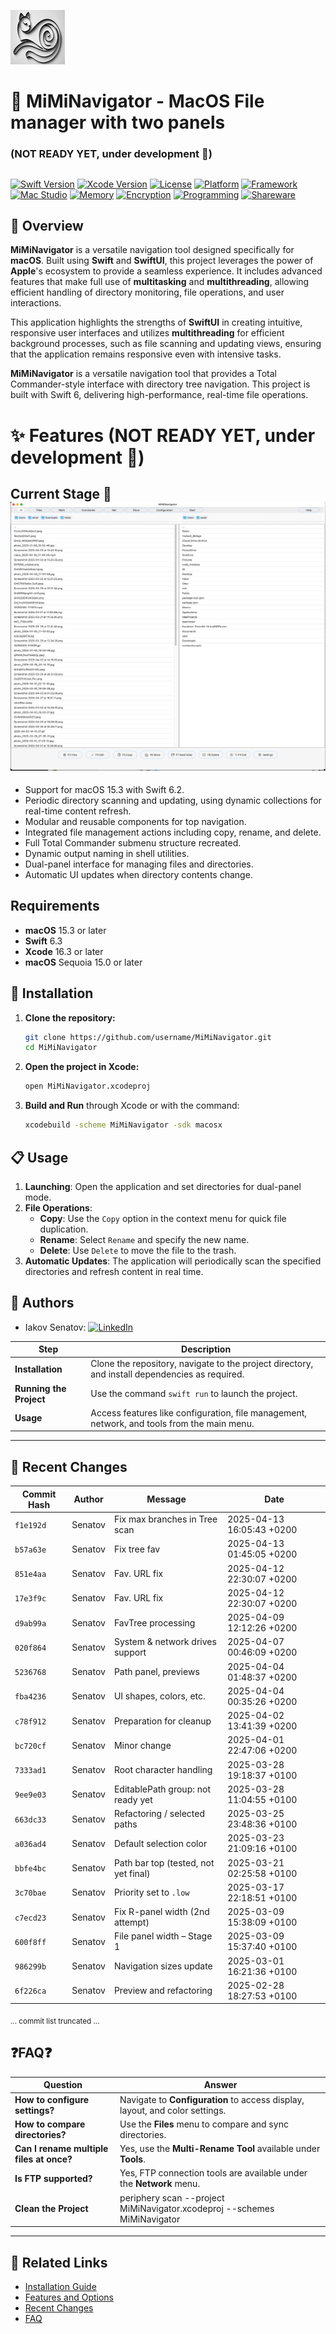![MiMiNavigator Logo](MiMiNavigator/Assets.xcassets/AppIcon.appiconset/87.png "just logo")


# 📁 MiMiNavigator - MacOS File manager with two panels
### (NOT READY YET, under development 🧹)

##


[![Swift Version](https://img.shields.io/badge/Swift-6.2-blue.svg)](https://swift.org)
[![Xcode Version](https://img.shields.io/badge/Xcode-16.2-blue.svg)](https://developer.apple.com/xcode/)
[![License](https://img.shields.io/badge/License-MIT-lightgrey.svg)](LICENSE)
[![Platform](https://img.shields.io/badge/Platform-macOS-blue.svg)](https://www.apple.com/macos/)
[![Framework](https://img.shields.io/badge/Framework-SwiftUI-blueviolet.svg)](https://developer.apple.com/xcode/swiftui/)
[![Mac Studio](https://img.shields.io/badge/Device-Mac_Studio_M2Max-orange.svg)](https://www.apple.com/mac-studio/)
[![Memory](https://img.shields.io/badge/RAM-32_GB-brightgreen.svg)]()
[![Encryption](https://img.shields.io/badge/Encryption-Enabled-green.svg)]()
[![Programming](https://img.shields.io/badge/Type-Free_Programming-lightblue.svg)]()
[![Shareware](https://img.shields.io/badge/License-Shareware-yellow.svg)]()

## 📖 Overview
**MiMiNavigator** is a versatile navigation tool designed specifically for **macOS**. Built using **Swift** and **SwiftUI**, this project leverages the power of **Apple**'s ecosystem to provide a seamless experience. It includes advanced features that make full use of **multitasking** and **multithreading**, allowing efficient handling of directory monitoring, file operations, and user interactions.

This application highlights the strengths of **SwiftUI** in creating intuitive, responsive user interfaces and utilizes **multithreading** for efficient background processes, such as file scanning and updating views, ensuring that the application remains responsive even with intensive tasks.

**MiMiNavigator** is a versatile navigation tool that provides a Total Commander-style interface with directory tree navigation. This project is built with Swift 6, delivering high-performance, real-time file operations.




# ✨ Features (NOT READY YET, under development 🧹)

## Current Stage 🦾 ![Current Stage](docs/Preview.png "current preview")

-  Support for macOS 15.3 with Swift 6.2.
-  Periodic directory scanning and updating, using dynamic collections for real-time content refresh.
-  Modular and reusable components for top navigation.
-  Integrated file management actions including copy, rename, and delete.
-  Full Total Commander submenu structure recreated.
-  Dynamic output naming in shell utilities.
-  Dual-panel interface for managing files and directories.
-  Automatic UI updates when directory contents change.

## Requirements

- **macOS** 15.3 or later
- **Swift** 6.3
- **Xcode** 16.3 or later
- **macOS** Sequoia 15.0 or later

## 🚀 Installation

1. **Clone the repository:**
   ```bash
   git clone https://github.com/username/MiMiNavigator.git
   cd MiMiNavigator
   ```
2. **Open the project in Xcode:**
   ```bash
   open MiMiNavigator.xcodeproj
   ```
3. **Build and Run** through Xcode or with the command:
   ```bash
   xcodebuild -scheme MiMiNavigator -sdk macosx
   ```

## 📋 Usage

1. **Launching**: Open the application and set directories for dual-panel mode.
2. **File Operations**:
    - **Copy**: Use the `Copy` option in the context menu for quick file duplication.
    - **Rename**: Select `Rename` and specify the new name.
    - **Delete**: Use `Delete` to move the file to the trash.
3. **Automatic Updates**: The application will periodically scan the specified directories and refresh content in real time.

## 👤 Authors

- Iakov Senatov:
  [![LinkedIn](https://img.shields.io/badge/LinkedIn-blue.svg?logo=linkedin&colorB=555)](https://www.linkedin.com/in/iakov-senatov-07060765)

| Step                    | Description                                                                                    |
|-------------------------|------------------------------------------------------------------------------------------------|
| **Installation**        | Clone the repository, navigate to the project directory, and install dependencies as required. |
| **Running the Project** | Use the command `swift run` to launch the project.                                             |
| **Usage**               | Access features like configuration, file management, network, and tools from the main menu.    |

---

## 📅 Recent Changes

| Commit Hash | Author   | Message                                           | Date                     |
|-------------|----------|---------------------------------------------------|--------------------------|
| `f1e192d`   | Senatov  | Fix max branches in Tree scan                     | 2025-04-13 16:05:43 +0200 |
| `b57a63e`   | Senatov  | Fix tree fav                                      | 2025-04-13 01:45:05 +0200 |
| `851e4aa`   | Senatov  | Fav. URL fix                                      | 2025-04-12 22:30:07 +0200 |
| `17e3f9c`   | Senatov  | Fav. URL fix                                      | 2025-04-12 22:30:07 +0200 |
| `d9ab99a`   | Senatov  | FavTree processing                                | 2025-04-09 12:12:26 +0200 |
| `020f864`   | Senatov  | System & network drives support                   | 2025-04-07 00:46:09 +0200 |
| `5236768`   | Senatov  | Path panel, previews                              | 2025-04-04 01:48:37 +0200 |
| `fba4236`   | Senatov  | UI shapes, colors, etc.                           | 2025-04-04 00:35:26 +0200 |
| `c78f912`   | Senatov  | Preparation for cleanup                           | 2025-04-02 13:41:39 +0200 |
| `bc720cf`   | Senatov  | Minor change                                      | 2025-04-01 22:47:06 +0200 |
| `7333ad1`   | Senatov  | Root character handling                           | 2025-03-28 19:18:37 +0100 |
| `9ee9e03`   | Senatov  | EditablePath group: not ready yet                 | 2025-03-28 11:04:55 +0100 |
| `663dc33`   | Senatov  | Refactoring / selected paths                      | 2025-03-25 23:48:36 +0100 |
| `a036ad4`   | Senatov  | Default selection color                           | 2025-03-23 21:09:16 +0100 |
| `bbfe4bc`   | Senatov  | Path bar top (tested, not yet final)              | 2025-03-21 02:25:58 +0100 |
| `3c70bae`   | Senatov  | Priority set to `.low`                            | 2025-03-17 22:18:51 +0100 |
| `c7ecd23`   | Senatov  | Fix R-panel width (2nd attempt)                   | 2025-03-09 15:38:09 +0100 |
| `600f8ff`   | Senatov  | File panel width – Stage 1                        | 2025-03-09 15:37:40 +0100 |
| `986299b`   | Senatov  | Navigation sizes update                           | 2025-03-01 16:21:36 +0100 |
| `6f226ca`   | Senatov  | Preview and refactoring                           | 2025-02-28 18:27:53 +0100 |

<sub>... commit list truncated ...</sub>



## ❓FAQ❓ 

| Question                                 | Answer                                                                       |
|------------------------------------------|------------------------------------------------------------------------------|
| **How to configure settings?**           | Navigate to **Configuration** to access display, layout, and color settings. |
| **How to compare directories?**          | Use the **Files** menu to compare and sync directories.                      |
| **Can I rename multiple files at once?** | Yes, use the **Multi-Rename Tool** available under **Tools**.                |
| **Is FTP supported?**                    | Yes, FTP connection tools are available under the **Network** menu.          |
| **Clean the Project**                    | periphery scan --project MiMiNavigator.xcodeproj --schemes MiMiNavigator     |

---

## 🔗 Related Links

- [Installation Guide](#quick-start-guide)
- [Features and Options](#features-and-options)
- [Recent Changes](#recent-changes)
- [FAQ](#faq)
